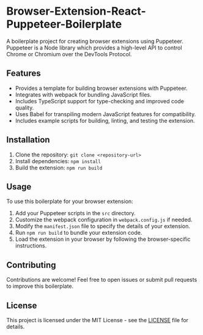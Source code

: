# Browser-Extension-React-Puppeteer-Boilerplate

A boilerplate project for creating browser extensions using Puppeteer. Puppeteer is a Node library which provides a high-level API to control Chrome or Chromium over the DevTools Protocol.

## Features

- Provides a template for building browser extensions with Puppeteer.
- Integrates with webpack for bundling JavaScript files.
- Includes TypeScript support for type-checking and improved code quality.
- Uses Babel for transpiling modern JavaScript features for compatibility.
- Includes example scripts for building, linting, and testing the extension.

## Installation

1. Clone the repository: `git clone <repository-url>`
2. Install dependencies: `npm install`
3. Build the extension: `npm run build`

## Usage

To use this boilerplate for your browser extension:

1. Add your Puppeteer scripts in the `src` directory.
2. Customize the webpack configuration in `webpack.config.js` if needed.
3. Modify the `manifest.json` file to specify the details of your extension.
4. Run `npm run build` to bundle your extension code.
5. Load the extension in your browser by following the browser-specific instructions.

## Contributing

Contributions are welcome! Feel free to open issues or submit pull requests to improve this boilerplate.

## License

This project is licensed under the MIT License - see the [LICENSE](LICENSE) file for details.
